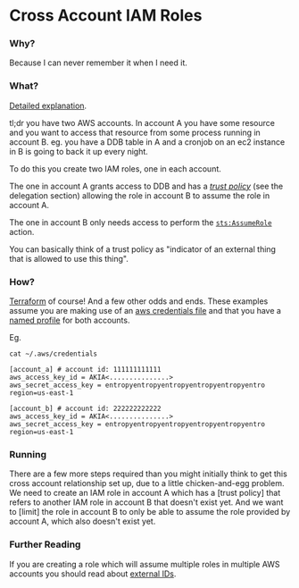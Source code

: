 # Cross Account IAM Roles

### Why? 

Because I can never remember it when I need it.

### What?

[Detailed explanation](https://docs.aws.amazon.com/IAM/latest/UserGuide/tutorial_cross-account-with-roles.html).

tl;dr you have two AWS accounts. In account A you have some resource and you want to access that resource from some process
running in account B. eg. you have a DDB table in A and a cronjob on an ec2 instance in B is going to back it up every night. 

To do this you create two IAM roles, one in each account.

The one in account A grants access to DDB and has a [_trust policy_](https://docs.aws.amazon.com/IAM/latest/UserGuide/id_roles_terms-and-concepts.html) (see the delegation section) allowing the role in account B to assume the role in account A.

The one in account B only needs access to perform the [`sts:AssumeRole`](https://docs.aws.amazon.com/STS/latest/APIReference/API_AssumeRole.html) action.

You can basically think of a trust policy as "indicator of an external thing that is allowed to use this thing".

### How?

[Terraform](https://www.terraform.io/) of course! And a few other odds and ends. These examples assume you are making use of an [aws credentials file](https://docs.aws.amazon.com/cli/latest/userguide/cli-config-files.html) and that you have a [named profile](https://docs.aws.amazon.com/cli/latest/userguide/cli-multiple-profiles.html) for both accounts.

Eg.

```
cat ~/.aws/credentials

[account_a] # account id: 111111111111
aws_access_key_id = AKIA<...............>
aws_secret_access_key = entropyentropyentropyentropyentropyentro
region=us-east-1

[account_b] # account id: 222222222222
aws_access_key_id = AKIA<...............>
aws_secret_access_key = entropyentropyentropyentropyentropyentro
region=us-east-1
```

### Running

There are a few more steps required than you might initially think to get this cross account relationship set up, due to a little chicken-and-egg problem. We need to create an IAM role in account A which has a [trust policy] that refers to another IAM role in account B that doesn't exist yet. And we want to [limit] the role in account B to only be able to assume the role provided by account A, which also doesn't exist yet.


### Further Reading

If you are creating a role which will assume multiple roles in multiple AWS accounts you should read about [external IDs](https://docs.aws.amazon.com/IAM/latest/UserGuide/id_roles_create_for-user_externalid.html).
